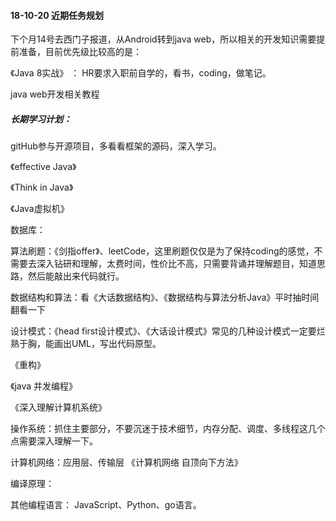#### 18-10-20 近期任务规划

下个月14号去西门子报道，从Android转到java web，所以相关的开发知识需要提前准备，目前优先级比较高的是：

《Java 8实战》 ： HR要求入职前自学的，看书，coding，做笔记。

java web开发相关教程



##### 长期学习计划：

gitHub参与开源项目，多看看框架的源码，深入学习。

《effective Java》

《Think in Java》 

《Java虚拟机》

数据库：

算法刷题：《剑指offer》、leetCode，这里刷题仅仅是为了保持coding的感觉，不需要去深入钻研和理解，太费时间，性价比不高，只需要背诵并理解题目，知道思路，然后能敲出来代码就行。

数据结构和算法：看《大话数据结构》、《数据结构与算法分析Java》平时抽时间翻看一下

设计模式：《head first设计模式》、《大话设计模式》常见的几种设计模式一定要烂熟于胸，能画出UML，写出代码原型。

《重构》

《java 并发编程》

《深入理解计算机系统》

操作系统：抓住主要部分，不要沉迷于技术细节，内存分配、调度、多线程这几个点需要深入理解一下。

计算机网络：应用层、传输层 《计算机网络 自顶向下方法》

编译原理：

其他编程语言： JavaScript、Python、go语言。


